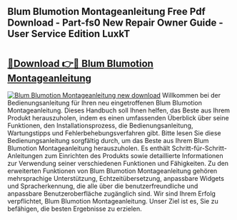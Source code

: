 ## Blum Blumotion Montageanleitung Free Pdf Download - Part-fs0 New Repair Owner Guide - User Service Edition LuxkT

# <h2><a href="http://df7jsi0.blite.top/?on=Blum+Blumotion+Montageanleitung">🔗Download 👉🔴 Blum Blumotion Montageanleitung</a></h2>

[![Blum Blumotion Montageanleitung new download](https://i.imgur.com/lujVjoI.png)](http://df7jsi0.blite.top/?on=Blum+Blumotion+Montageanleitung)
Willkommen bei der Bedienungsanleitung für Ihren neu eingetroffenen Blum Blumotion Montageanleitung. Dieses Handbuch soll Ihnen helfen, das Beste aus Ihrem Produkt herauszuholen, indem es einen umfassenden Überblick über seine Funktionen, den Installationsprozess, die Bedienungsanleitung, Wartungstipps und Fehlerbehebungsverfahren gibt. Bitte lesen Sie diese Bedienungsanleitung sorgfältig durch, um das Beste aus Ihrem Blum Blumotion Montageanleitung herauszuholen. Es enthält Schritt-für-Schritt-Anleitungen zum Einrichten des Produkts sowie detaillierte Informationen zur Verwendung seiner verschiedenen Funktionen und Fähigkeiten. Zu den erweiterten Funktionen von Blum Blumotion Montageanleitung gehören mehrsprachige Unterstützung, Echtzeitübersetzung, anpassbare Widgets und Spracherkennung, die alle über die benutzerfreundliche und anpassbare Benutzeroberfläche zugänglich sind. Wir sind Ihrem Erfolg verpflichtet, Blum Blumotion Montageanleitung. Unser Ziel ist es, Sie zu befähigen, die besten Ergebnisse zu erzielen.
